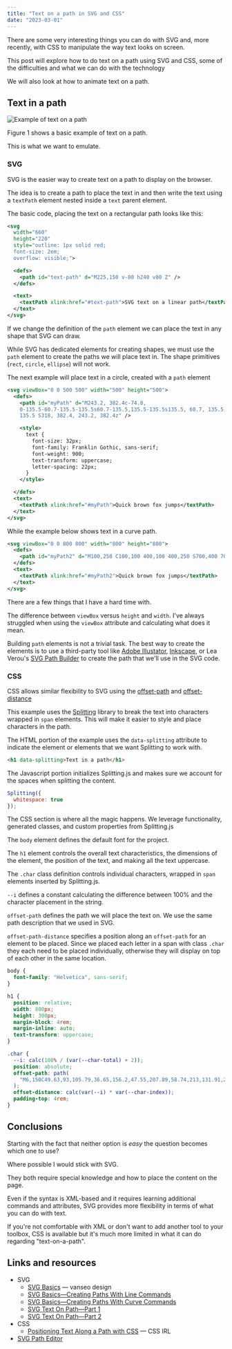 ```yaml
---
title: "Text on a path in SVG and CSS"
date: "2023-03-01"
---
```


There are some very interesting things you can do with SVG and, more recently, with CSS to manipulate the way text looks on screen.

This post will explore how to do text on a path using SVG and CSS, some of the difficulties and what we can do with the technology

We will also look at how to animate text on a path.

## Text in a path

![Example of text on a path](https://res.cloudinary.com/dfh6ihzvj/image/upload/c_scale,w_500/f_auto,q_auto/text-on-a-path-svg)

Figure 1 shows a basic example of text on a path.

This is what we want to emulate.

### SVG

SVG is the easier way to create text on a path to display on the browser.

The idea is to create a path to place the text in and then write the text using a `textPath` element nested inside a `text` parent element.

The basic code, placing the text on a rectangular path looks like this:

```xml
<svg
  width="660"
  height="220"
  style="outline: 1px solid red;
  font-size: 2em;
  overflow: visible;">

  <defs>
    <path id="text-path" d="M225,150 v-80 h240 v80 Z" />
  </defs>

  <text>
    <textPath xlink:href="#text-path">SVG text on a linear path</textPath>
  </text>
</svg>
```

If we change the definition of the `path` element we can place the text in any shape that SVG can draw.

While SVG has dedicated elements for creating shapes, we must use the `path` element to create the paths we will place text in. The shape primitives (`rect`, `circle`, `ellipse`) will not work.

The next example will place text in a circle, created with a `path` element

```xml
<svg viewBox="0 0 500 500" width="500" height="500">
  <defs>
    <path id="myPath" d="M243.2, 382.4c-74.8,
    0-135.5-60.7-135.5-135.5s60.7-135.5,135.5-135.5s135.5, 60.7, 135.5,
    135.5 S318, 382.4, 243.2, 382.4z" />

    <style>
      text {
        font-size: 32px;
        font-family: Franklin Gothic, sans-serif;
        font-weight: 900;
        text-transform: uppercase;
        letter-spacing: 22px;
      }
    </style>

  </defs>
  <text>
    <textPath xlink:href="#myPath">Quick brown fox jumps</textPath>
  </text>
</svg>
```

While the example below shows text in a curve path.

```xml
<svg viewBox="0 0 800 800" width="800" height="800">
  <defs>
    <path id="myPath2" d="M100,250 C100,100 400,100 400,250 S700,400 700,250" fill="none" stroke="blue" />
  </defs>
  <text>
    <textPath xlink:href="#myPath2">Quick brown fox jumps</textPath>
  </text>
</svg>
```

There are a few things that I have a hard time with.

The difference between `viewBox` versus `height` and `width`. I've always struggled when using the `viewBox` attribute and calculating what does it mean.

Building `path` elements is not a trivial task. The best way to create the elements is to use a third-party tool like [Adobe Illustator](https://www.adobe.com/products/illustrator.html), [Inkscape](https://inkscape.org/), or Lea Verou's [SVG Path Builder](https://mavo.io/demos/svgpath/) to create the path that we'll use in the SVG code.

### CSS

CSS allows similar flexibility to SVG using the [offset-path](https://developer.mozilla.org/en-US/docs/Web/CSS/offset-path) and [offset-distance](https://developer.mozilla.org/en-US/docs/Web/CSS/offset-distance)

This example uses the [Splitting](https://splitting.js.org/) library to break the text into characters wrapped in `span` elements. This will make it easier to style and place characters in the path.

The HTML portion of the example uses the `data-splitting` attribute to indicate the element or elements that we want Splitting to work with.

```html
<h1 data-splitting>Text in a path</h1>
```

The Javascript portion initializes Splitting.js and makes sure we account for the spaces when splitting the content.

```js
Splitting({
  whitespace: true
});
```

The CSS section is where all the magic happens. We leverage functionality, generated classes, and custom properties from Splitting.js

The `body` element defines the default font for the project.

The `h1` element controls the overall text characteristics, the dimensions of the element, the position of the text, and making all the text uppercase.

The `.char` class definition controls individual characters, wrapped in `span` elements inserted by Splitting.js.

`--i` defines a constant calculating the difference between 100% and the character placement in the string.

`offset-path` defines the path we will place the text on. We use the same path description that we used in SVG.

`offset-path-distance` specifies a position along an `offset-path` for an element to be placed. Since we placed each letter in a span with class `.char` they each need to be placed individually, otherwise they will display on top of each other in the same location.

```css
body {
  font-family: "Helvetica", sans-serif;
}

h1 {
  position: relative;
  width: 800px;
  height: 300px;
  margin-block: 4rem;
  margin-inline: auto;
  text-transform: uppercase;
}

.char {
  --i: calc(100% / (var(--char-total) + 2));
  position: absolute;
  offset-path: path(
    "M6,150C49.63,93,105.79,36.65,156.2,47.55,207.89,58.74,213,131.91,264,150c40.67,14.43,108.57-6.91,229-145"
  );
  offset-distance: calc(var(--i) * var(--char-index));
  padding-top: 4rem;
}
```

## Conclusions

Starting with the fact that neither option is *easy* the question becomes which one to use?

Where possible I would stick with SVG.

They both require special knowledge and how to place the content on the page.

Even if the syntax is XML-based and it requires learning additional commands and attributes, SVG provides more flexibility in terms of what you can do with text.

If you're not comfortable with XML or don't want to add another tool to your toolbox, CSS is available but it's much more limited in what it can do regarding "text-on-a-path".

## Links and resources

* SVG
  * [SVG Basics](https://vanseodesign.com/?s=svg+basics&submit=Search) — vanseo design
  * [SVG Basics—Creating Paths With Line Commands](https://vanseodesign.com/web-design/svg-paths-line-commands/)
  * [SVG Basics—Creating Paths With Curve Commands](https://vanseodesign.com/web-design/svg-paths-curve-commands/)
  * [SVG Text On Path—Part 1](https://vanseodesign.com/web-design/svg-text-on-a-path-part-1/)
  * [SVG Text On Path—Part 2](https://vanseodesign.com/web-design/svg-text-on-pathpart-2/)
* CSS
  * [Positioning Text Along a Path with CSS](https://css-irl.info/positioning-text-along-a-path-with-css/) — CSS IRL
* [SVG Path Editor](https://yqnn.github.io/svg-path-editor/)
